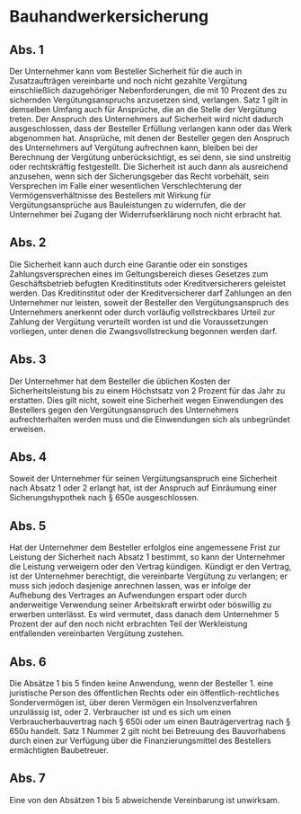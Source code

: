 # Bauhandwerkersicherung



## Abs. 1

 Der Unternehmer kann vom Besteller Sicherheit für die auch in Zusatzaufträgen vereinbarte und noch nicht gezahlte Vergütung einschließlich dazugehöriger Nebenforderungen, die mit 10 Prozent des zu sichernden Vergütungsanspruchs anzusetzen sind, verlangen. Satz 1 gilt in demselben Umfang auch für Ansprüche, die an die Stelle der Vergütung treten. Der Anspruch des Unternehmers auf Sicherheit wird nicht dadurch ausgeschlossen, dass der Besteller Erfüllung verlangen kann oder das Werk abgenommen hat. Ansprüche, mit denen der Besteller gegen den Anspruch des Unternehmers auf Vergütung aufrechnen kann, bleiben bei der Berechnung der Vergütung unberücksichtigt, es sei denn, sie sind unstreitig oder rechtskräftig festgestellt. Die Sicherheit ist auch dann als ausreichend anzusehen, wenn sich der Sicherungsgeber das Recht vorbehält, sein Versprechen im Falle einer wesentlichen Verschlechterung der Vermögensverhältnisse des Bestellers mit Wirkung für Vergütungsansprüche aus Bauleistungen zu widerrufen, die der Unternehmer bei Zugang der Widerrufserklärung noch nicht erbracht hat.

## Abs. 2

 Die Sicherheit kann auch durch eine Garantie oder ein sonstiges Zahlungsversprechen eines im Geltungsbereich dieses Gesetzes zum Geschäftsbetrieb befugten Kreditinstituts oder Kreditversicherers geleistet werden. Das Kreditinstitut oder der Kreditversicherer darf Zahlungen an den Unternehmer nur leisten, soweit der Besteller den Vergütungsanspruch des Unternehmers anerkennt oder durch vorläufig vollstreckbares Urteil zur Zahlung der Vergütung verurteilt worden ist und die Voraussetzungen vorliegen, unter denen die Zwangsvollstreckung begonnen werden darf.

## Abs. 3

 Der Unternehmer hat dem Besteller die üblichen Kosten der Sicherheitsleistung bis zu einem Höchstsatz von 2 Prozent für das Jahr zu erstatten. Dies gilt nicht, soweit eine Sicherheit wegen Einwendungen des Bestellers gegen den Vergütungsanspruch des Unternehmers aufrechterhalten werden muss und die Einwendungen sich als unbegründet erweisen.

## Abs. 4

 Soweit der Unternehmer für seinen Vergütungsanspruch eine Sicherheit nach Absatz 1 oder 2 erlangt hat, ist der Anspruch auf Einräumung einer Sicherungshypothek nach § 650e ausgeschlossen.

## Abs. 5

 Hat der Unternehmer dem Besteller erfolglos eine angemessene Frist zur Leistung der Sicherheit nach Absatz 1 bestimmt, so kann der Unternehmer die Leistung verweigern oder den Vertrag kündigen. Kündigt er den Vertrag, ist der Unternehmer berechtigt, die vereinbarte Vergütung zu verlangen; er muss sich jedoch dasjenige anrechnen lassen, was er infolge der Aufhebung des Vertrages an Aufwendungen erspart oder durch anderweitige Verwendung seiner Arbeitskraft erwirbt oder böswillig zu erwerben unterlässt. Es wird vermutet, dass danach dem Unternehmer 5 Prozent der auf den noch nicht erbrachten Teil der Werkleistung entfallenden vereinbarten Vergütung zustehen.

## Abs. 6

 Die Absätze 1 bis 5 finden keine Anwendung, wenn der Besteller  1.
 eine juristische Person des öffentlichen Rechts oder ein öffentlich-rechtliches Sondervermögen ist, über deren Vermögen ein Insolvenzverfahren unzulässig ist, oder
 2.
 Verbraucher ist und es sich um einen Verbraucherbauvertrag nach § 650i oder um einen Bauträgervertrag nach § 650u handelt.
Satz 1 Nummer 2 gilt nicht bei Betreuung des Bauvorhabens durch einen zur Verfügung über die Finanzierungsmittel des Bestellers ermächtigten Baubetreuer.

## Abs. 7

 Eine von den Absätzen 1 bis 5 abweichende Vereinbarung ist unwirksam. 

